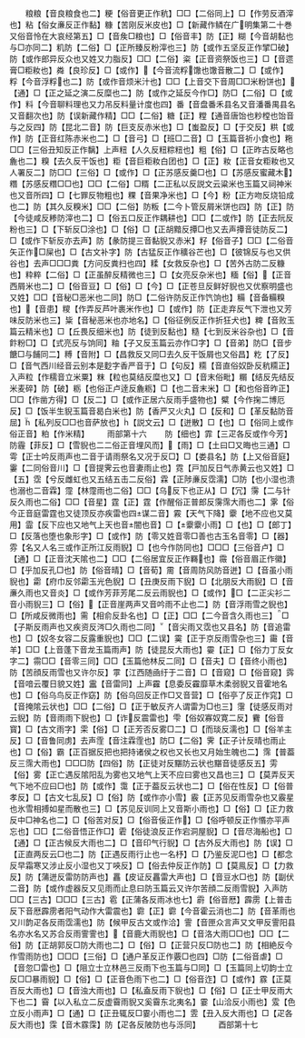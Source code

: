 <!-- { "loadSidebar": true } -->
　　粮粮【音良粮食也二】粳【俗音更正作秔】□□【二俗同上】□【作劳反酒滓也】粘【俗女亷反正作黏】糠【苦刚反米皮也】□【新藏作鳞在广明集第二十巻又俗音怜在大哀经第五】□【音矦□粮也】□【俗音丰】防【正】糊【今音胡黏也与□亦同二】籶防【二俗】□【正所臻反粉滓也三】防【或作五坚反正作揅□破】防【或作郎异反众也又姓又力脂反】□□【二俗】粢【正音资祭饭也三】□【音遝膏□粔籹也】粦【良珍反】□【或作】【今音流粰馓也馓音散二】□【或作】粰【今音浮粰也二】防【或作音烦米汁也】□□【上音交下音周□□米粉饼也】【通】□【正之延之演二反糜也二】防【或作之延反今作□】防□【二俗】□【或作】料【今音聊料理也又力吊反料量计度也四】番【音盘番禾县名又音潘番禺县名又音翻次也】防【误新藏作精】□□【二俗】糖【正】糛【通音唐饴也粆樘也饴音与之反四】防【昆北二音】防【巨支反赤米也】□【蚩盈反】□【于交反】粠【或作】防【正音红陈赤米也二】□【音弓】□【班□二音】□【玉篇音祈小食也】粚□□【三俗丑知反正作黐】上声粈【人久反粈粽粈也】粗【俗】□【正昨古反略也麁也二】糗【去久反干饭也】粔【音巨粔籹白团也】□【正】籹【正音女粔籹也又人署反二】防□□【三俗】□【或作】□【正苏感反羹□也】□【苏感反蜜藏木】糣【苏感反糣□□也】□□【二俗】□糈【二正私以反説文云粱米也玉篇又祠神米也又音所四】□【七罪反物粗也】粿【音果净米也】□【今】粉【正方吻反烧铅成也二】防【其久反糗米】□□【二俗】防粄【二今卜管反屑米饼也四】防【正】防【今徒咸反糁防滓也二】□【俗五口反正作耦耕也】□□【二或作】防【正去阮反粉也三】□【下斩反□涂也】□【俗】□【正胡黯反撢□也又去声撢音徒防反二】□【或作下斩反亦去声】防【彖防提三音黏貎又赤米】籽【俗音子】□□【二俗音矢正作□屎也】□【古文补字】防【古猛反正作穬谷芒也】□【彼锦反与也又供谷也】去声□□□粪【方问反粪扫也四】糅【女救反杂也】□【苦外古防二反糠也】粋粹【二俗】□【正虽醉反精微也三】□【女亮反杂米也】糆【俗】【正音西屑米也二】□【俗音豆】□【俗】□【今】□【正苍旦反鲜好貎也又优察明盛也又姓】□□【音秘□恶米也二同】防□【二俗许防反正作饩饷也】糒【音备糒糗也】【音患】糭【作弄反芦叶裹米作也】□【或作】防【正走弃反气下泄也又芳味反防米也三】粊【音秘恶米也亦地名】□【俗征例反正作折狂犬也】粺【音败玉篇云精米也】□【丘畏反细米也】防【徒到反黏也】糙【七到反米谷杂也】□【音飰粉□】□【式亮反与饷同】粙【子又反玉篇云亦作□字】□【音弟】防□【音步餹□与餔同二】糐【音附】□【昌救反又同□去久反干饭屑也又俗昌】籺【了反】□【音气西川经音云别本是麨字香严音于】□【句反】糥【音直俗奴卧反秔糥正】入声粒【作穤音立米粟】粖【粒也莫结反糜也又】□【音末俗毗】糏【结反先结反米麦碎】防【破】粝【也俗正卢逹反麁粝】□【也二音末米】□【和也俗音昨正】□□【作凿方得】□【反二】□【或作正居六反雨手盛物也】糪【今作掬二博厄反】□【饭半生貎玉篇音曷白米也】防【香严又火丸】□【反和】□【革反黏防音屈】【私列反□□也音萨放也】【説文云】□【迸散】□【也】□【俗同上或作俗正音】粕【作米精】
　　雨部第十六
　　防【细也】霏【三疋各反或作今芳】防霾【菲反】□【雪貎也二二俗正音埋风而】【雨】□【土曰□又晦也三通】□雩【正士吟反雨声也二音于请雨祭名又况于反□】□【娄县名】防【上又俗音庭】霋【二同俗音川】□【音提霁云也音妻雨止也】霓【戸加反日气赤黄云也又姓】□【五】霑【兮反雌虹也又五结五击二反俗】霖【正陟亷反霑濡】□防【也小湿也溃也溺也二音霖】霪【林霪雨也二俗】□□【乌反下也正从】□【冗】霶【二与针反久雨也二俗】□□【音星】霆【正】霆【作醒俗正普郎反霶霈大雨也二】雺【俗今正音庭雷霆也又徒顶反亦疾雷也四谋二音】霚【天气下降】靀【地不应也又莫用】霝【反下应也又地气上天也音闇也音】□【靀靀小雨】□【也】□【郎丁】□【反落也堕也象形字】□【或作】防【零又姓音零□善也古玉名音零】□【器】雰【名又人名三或作正所江反雨貎】□【也今作防同也】□□□【三俗音卢】□【通】□【正音沈天隂也二】□□【二俗居宜反正作羇也】霺【俗音眉正作徽】□【乎加反孔□也】防【俗音晴】□【音荀】霌【音周防风防音迸】□【音虽小雨貎也】霦【府巾反邻霦玉光色貎】□【丑庚反雨下貎】□【北朋反大雨貎】□【音亷久雨也又音炎】□【或作芳菲芳尾二反云雨貎也】□【或作】□【二正尖衫二音小雨貎三】□【俗】【正音崖两声又音吟雨不止也二】防【音浮雨雪之貎也】□【所咸反微雨也】需【相俞反卦名也】□【正】□□【二今音含久雨也三】□【子斯反雨声也又疾资反涔□久雨也二同】【音尖雨又霑也又县名】防【音追雷也】□【奴冬女容二反露重貎也】□□【二误】霙【正于京反雨雪杂也三】霷【音羊】□□【上音蓬下音龙玉篇雨声】防【徒昆反大雨也】孁【正】□【俗力丁反女字二】霛□□【音零三同】□□【玉篇他林反二同】□【音夫】□【音终小雨也】防【苦顔反雨雪也又许尔反】雽【江西随凾纡于二音】□【音窥】□【俗音窥】霠【音喑云覆日貌又姓】靁【音雷同】上声靃【息委反靃靡草木柔弱貎又音霍地名也】□【俗乌鸟反正作窈】防【俗乌回反正作□又音营】□【俗亭了反正作窕】□【音掩隂云状也】□□【二俗】□【正于敏反齐人谓雷为□也三】霮【徒感反雨对云貎】防【音雨雨下貎也】□【诈反震雷也】雫【俗奴寡奴寛二反】靌【俗音寳】□【古文雨字】雬【俗】□【正芳否反雾□二】□【而琰反濡也】□【俗羊主反】□【音鲁同虏】去声霔【音注霖霔也】防□【二俗】霁【正子计反晴也雨止也】□【俗】霸【正百据反把也把持诸侯之权也又长也又月始生魄也二】霈【普葢反三霈大雨也】□□□防【四俗】防【正徒对反黮防云状也黮音徒感反五】雱【俗】雾【正亡遇反隂阳乱为雾也又地气上天不应曰雾也又昌也三】□【莫弄反天气下地不应曰□也】防【或作】霭【正于葢反云状也二】□【俗在性反】□【俗普孝反】□【古文七乱反】□【俗】防【或作亦小雪】霰【正苏见反雨雪杂也又霰星也氷雪相搏如星而散也三】□【苏见反训同上又音斯小雨也】□【俗】□【正力救反中□神名也二】□【俗苦对反】□【俗音佞正作】□【俗呼顿反正作惽亦平声忘也】□□【二俗音悟正作□】雼【俗徒浪反正作宕洞屋貎】□【音尽海船也】□【通】□【正古候反大雨也二】□【音印气行貎】□【古外反大雨也】防【误】□【正直两反云□也二】防【正遇反雨行止也一名杼】□【乃鉴反泥□也】□【都念反早霜寒又涉止反小湿也又丁唊反】□【俗去仲反正作防】□【莫鳯反】□【力救反】防【蒲迸反雷防防声也】靐【皮证反靐雷大声也】□【音豆水□也】防【副伏二音】防【或作虚器反又见雨而止息曰防玉篇云又许尔苦顔二反雨雪貎】入声防□□【三古】□□□【三古】雹【正蒲各反雨冰也七】霨【俗音厯】霹雳【上普击反下音厯霹雳者阳气动作大雷震也】霩【正】霩【今音霍云消也二】防【音革雨也又川韵疋各反雨霑濡也】防【候甲反古文或作洽】霅【音匣众言声又文甲反霅阳县名亦水名又苏合反雨霅霅也】【音鹿大雨貎也】□【音洛大雨□□也】□□【二俗】防【正胡郭反□防大雨也二】□【俗】□【正营只反□防也二】防【相絶反今作雪雨防也】□□□【三俗】□【通户革反正作覈□也四】□防【二俗音虐】□【音忽□雷也】□【阻立士立林邑三反雨下也玉篇与□同】□【玉篇同上切韵士立反□□暴雨貎】□【俗】□【正音色雨下也二】□【俗音迮】□【或作】霡【正莫百反大雨也】□【音浊大雨也】□【私盍反雨下貎也】□【俗】□【正士甲反雨大下也二】霫【以入私立二反虚霫雨貎又奚霫东北夷名】霎【山洽反小雨也】雭【色立反小雨声】□【通】□【正丑辄反□霎小雨也二】雴【丑入反大雨也】□【疋各反大雨也】霂【音木霡霂】防【疋各反陂防也与泺同】
　　酉部第十七
